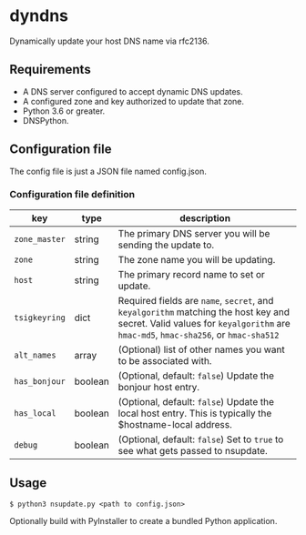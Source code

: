 # dyndns
Dynamically update your host DNS name via rfc2136.

## Requirements
* A DNS server configured to accept dynamic DNS updates.
* A configured zone and key authorized to update that zone.
* Python 3.6 or greater.
* DNSPython.

## Configuration file
The config file is just a JSON file named config.json.
### Configuration file definition
| key | type | description |
|-----|------|-------------|
| `zone_master` | string | The primary DNS server you will be sending the update to. |
| `zone` | string | The zone name you will be updating. |
| `host` | string | The primary record name to set or update. |
| `tsigkeyring` | dict | Required fields are `name`, `secret`, and `keyalgorithm` matching the host key and secret. Valid values for `keyalgorithm` are `hmac-md5`, `hmac-sha256`, or `hmac-sha512` |
| `alt_names` | array | (Optional) list of other names you want to be associated with. |
| `has_bonjour` | boolean | (Optional, default: `false`) Update the bonjour host entry. |
| `has_local` | boolean | (Optional, default: `false`) Update the local host entry. This is typically the $hostname-local address. |
| `debug` | boolean | (Optional, default: `false`) Set to `true` to see what gets passed to nsupdate. |

## Usage
```
$ python3 nsupdate.py <path to config.json>
```

Optionally build with PyInstaller to create a bundled Python application.
